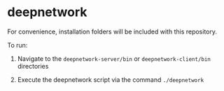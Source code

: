 # deepnetwork

For convenience, installation folders will be included with this repository.

To run: 

1) Navigate to the ```deepnetwork-server/bin``` or ```deepnetwork-client/bin``` directories

2) Execute the deepnetwork script via the command ```./deepnetwork```
